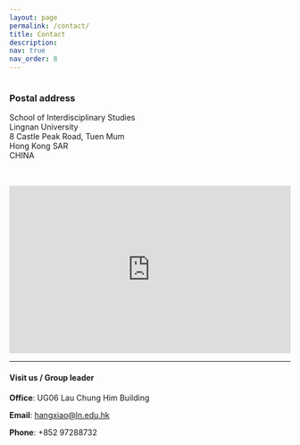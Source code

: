 ```yaml
---
layout: page
permalink: /contact/
title: Contact
description: 
nav: true
nav_order: 8
---
```


<div style="display: flex; flex-wrap: wrap; gap: 2rem; align-items: flex-start;">

  <!-- 左侧：地址 -->
  <div style="flex: 1; min-width: 280px;">
    <h3><strong> Postal address </strong></h3>
    <p>
    School of Interdisciplinary Studies <br>
    Lingnan University <br>
    8 Castle Peak Road, Tuen Mum <br>
    Hong Kong SAR <br>
    CHINA <br>  
    </p>
  </div>

  <!-- 右侧：地图 -->
  <div style="flex: 1; min-width: 300px;">
    <iframe 
      src="https://www.google.com/maps/embed?pb=!1m18!1m12!1m3!1d922.1215516754962!2d113.98363076101502!3d22.410718703443948!2m3!1f0!2f0!3f0!3m2!1i1024!2i768!4f13.1!3m3!1m2!1s0x3403fba715caf25f%3A0x25ba07ff4601965e!2z5YqJ5Luy6KyZ5qiT!5e0!3m2!1sen!2sus!4v1750117501419!5m2!1sen!2sus" 
      width="100%" height="300" style="border:0;" 
      allowfullscreen="" loading="lazy" 
      referrerpolicy="no-referrer-when-downgrade">
    </iframe>
  </div>

</div>

---

#### **Visit us / Group leader**

**Office**: UG06 Lau Chung Him Building

**Email**: <hangxiao@ln.edu.hk>

**Phone**: +852 97288732

